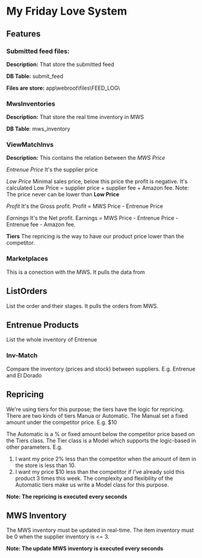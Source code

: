 # My Friday Love System

## Features
### Submitted feed files: 
**Description:**
That store the submitted feed 

**DB Table:** submit_feed

**Files are store:** app\webroot\files\FEED_LOG\

### MwsInventories
**Description:**
That store the real time inventory in MWS

**DB Table**: mws_inventory

### ViewMatchInvs
**Description:**
This contains the relation between the 
*MWS Price*

*Entrenue Price* It's the supplier price

*Low Price* Minimal sales price, below this price the profit is negative. It's calculated Low Price = supplier price + supplier fee + Amazon fee. Note: The price never can be lower than **Low Price**

*Profit* It's the Gross profit. Profit = MWS Price - Entrenue Price

*Earnings* It's the Net profit. Earnings = MWS Price - Entrenue Price - Entrenue fee - Amazon fee.

**Tiers** 
The repricing is the way to have our product price lower than the competitor.

### Marketplaces
This is a conection with the MWS. It pulls the data from

## ListOrders
List the order and their stages. It pulls the orders from MWS.

## Entrenue Products
List the whole inventory of Entrenue

### Inv-Match
Compare the inventory (prices and stock) between suppliers. E.g. Entrenue and El Dorado

## Repricing

We're using tiers for this purpose; the tiers have the logic for repricing.
There are two kinds of tiers Manua or Automatic.
The Manual set a fixed amount under the competitor price. E.g. $10

The Automatic is a % or fixed amount below the competitor price based on the Tiers class. The Tier class is a Model which supports the logic-based in other parameters. 
E.g. 
1. I want my price 2% less than the competitor when the amount of item in the store is less than 10.
2. I want my price $10 less than the competitor if I've already sold this product 3 times this week.
The complexity and flexibility of the Automatic tiers make us write a Model class for this purpose.

**Note: The repricing is executed every seconds**

## MWS Inventory

The MWS inventory must be updated in real-time. The item inventory must be 0 when the supplier inventory is <= 3.

**Note: The update MWS inventory is executed every seconds**


